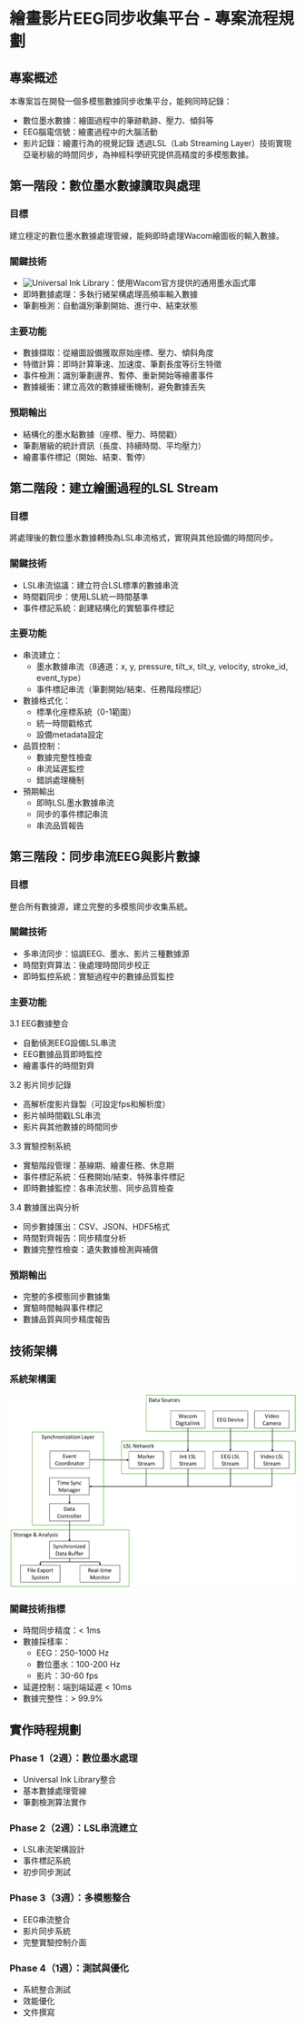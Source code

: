 # 繪畫影片EEG同步收集平台 - 專案流程規劃
## 專案概述
本專案旨在開發一個多模態數據同步收集平台，能夠同時記錄：
* 數位墨水數據：繪圖過程中的筆跡軌跡、壓力、傾斜等
* EEG腦電信號：繪畫過程中的大腦活動
* 影片記錄：繪畫行為的視覺記錄
透過LSL（Lab Streaming Layer）技術實現亞毫秒級的時間同步，為神經科學研究提供高精度的多模態數據。

## 第一階段：數位墨水數據讀取與處理
### 目標
建立穩定的數位墨水數據處理管線，能夠即時處理Wacom繪圖板的輸入數據。
### 關鍵技術
* ![Universal Ink Library](https://github.com/Wacom-Developer/universal-ink-library)：使用Wacom官方提供的通用墨水函式庫
* 即時數據處理：多執行緒架構處理高頻率輸入數據
* 筆劃檢測：自動識別筆劃開始、進行中、結束狀態
### 主要功能
* 數據擷取：從繪圖設備獲取原始座標、壓力、傾斜角度
* 特徵計算：即時計算筆速、加速度、筆劃長度等衍生特徵
* 事件檢測：識別筆劃邊界、暫停、重新開始等繪畫事件
* 數據緩衝：建立高效的數據緩衝機制，避免數據丟失
### 預期輸出
* 結構化的墨水點數據（座標、壓力、時間戳）
* 筆劃層級的統計資訊（長度、持續時間、平均壓力）
* 繪畫事件標記（開始、結束、暫停）

## 第二階段：建立繪圖過程的LSL Stream
### 目標
將處理後的數位墨水數據轉換為LSL串流格式，實現與其他設備的時間同步。
### 關鍵技術
* LSL串流協議：建立符合LSL標準的數據串流
* 時間戳同步：使用LSL統一時間基準
* 事件標記系統：創建結構化的實驗事件標記
### 主要功能
* 串流建立：
  * 墨水數據串流（8通道：x, y, pressure, tilt_x, tilt_y, velocity, stroke_id, event_type）
  * 事件標記串流（筆劃開始/結束、任務階段標記）
* 數據格式化：
  * 標準化座標系統（0-1範圍）
  * 統一時間戳格式
  * 設備metadata設定
* 品質控制：
  * 數據完整性檢查
  * 串流延遲監控
  * 錯誤處理機制
* 預期輸出
  * 即時LSL墨水數據串流
  * 同步的事件標記串流
  * 串流品質報告

## 第三階段：同步串流EEG與影片數據
### 目標
整合所有數據源，建立完整的多模態同步收集系統。
### 關鍵技術
  * 多串流同步：協調EEG、墨水、影片三種數據源
  * 時間對齊算法：後處理時間同步校正
  * 即時監控系統：實驗過程中的數據品質監控
### 主要功能
3.1 EEG數據整合
  * 自動偵測EEG設備LSL串流
  * EEG數據品質即時監控
  * 繪畫事件的時間對齊

3.2 影片同步記錄
  * 高解析度影片錄製（可設定fps和解析度）
  * 影片幀時間戳LSL串流
  * 影片與其他數據的時間同步

3.3 實驗控制系統
  * 實驗階段管理：基線期、繪畫任務、休息期
  * 事件標記系統：任務開始/結束、特殊事件標記
  * 即時數據監控：各串流狀態、同步品質檢查

3.4 數據匯出與分析
  * 同步數據匯出：CSV、JSON、HDF5格式
  * 時間對齊報告：同步精度分析
  * 數據完整性檢查：遺失數據檢測與補償
### 預期輸出
  * 完整的多模態同步數據集
  * 實驗時間軸與事件標記
  * 數據品質與同步精度報告
## 技術架構
### 系統架構圖
![system_archietecture](./系統架構.png)
### 關鍵技術指標
* 時間同步精度：< 1ms
* 數據採樣率：
  * EEG：250-1000 Hz
  * 數位墨水：100-200 Hz
  * 影片：30-60 fps
* 延遲控制：端到端延遲 < 10ms
* 數據完整性：> 99.9%
## 實作時程規劃
### Phase 1（2週）：數位墨水處理
* Universal Ink Library整合
* 基本數據處理管線
* 筆劃檢測算法實作
### Phase 2（2週）：LSL串流建立
* LSL串流架構設計
* 事件標記系統
* 初步同步測試
### Phase 3（3週）：多模態整合
* EEG串流整合
* 影片同步系統
* 完整實驗控制介面
### Phase 4（1週）：測試與優化
* 系統整合測試
* 效能優化
* 文件撰寫

